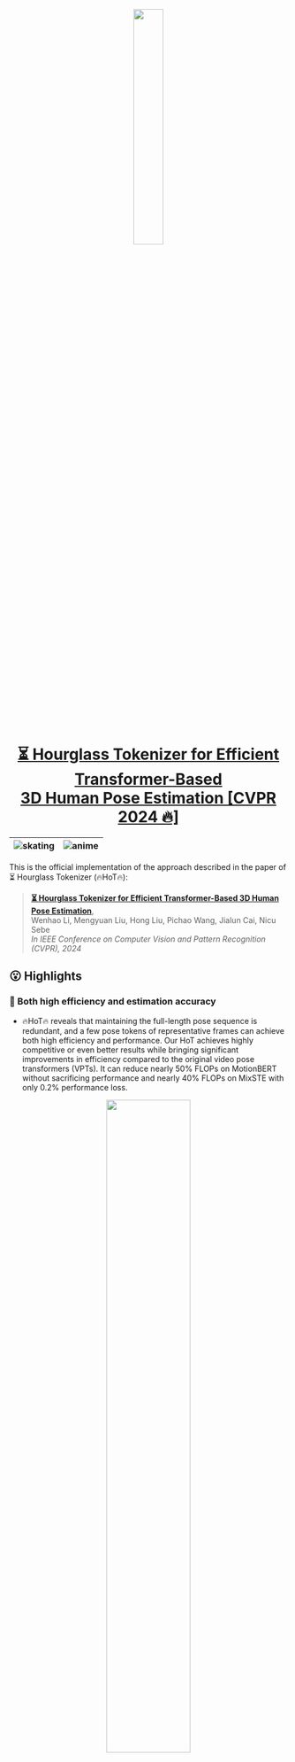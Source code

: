 
<div align="center"><img src="figure/logo.png" width="33%"></div>

<h1 align="center"> <a href="https://arxiv.org/pdf/2311.12028">⏳ Hourglass Tokenizer for Efficient Transformer-Based <br> 3D Human Pose Estimation [CVPR 2024 🔥]</a></h1>

<!-- <h1 align="center">⏳ Hourglass Tokenizer for Efficient Transformer-Based <br> 3D Human Pose Estimation [CVPR 2024 🔥]</h1> -->

| ![skating](figure/skating.gif)  | ![anime](figure/dancing.gif) |
| ------------- | ------------- |

This is the official implementation of the approach described in the paper of ⏳ Hourglass Tokenizer (🔥HoT🔥):

> [**⏳ Hourglass Tokenizer for Efficient Transformer-Based 3D Human Pose Estimation**](https://arxiv.org/pdf/2311.12028),            
> Wenhao Li, Mengyuan Liu, Hong Liu, Pichao Wang, Jialun Cai, Nicu Sebe             
> *In IEEE Conference on Computer Vision and Pattern Recognition (CVPR), 2024*

## 😮 Highlights

### 🚀 Both high efficiency and estimation accuracy
- 🔥HoT🔥 reveals that maintaining the full-length pose sequence is redundant, and a few pose tokens of representative frames can achieve both high efficiency and performance. 
Our HoT achieves highly competitive or even better results while bringing significant improvements in efficiency compared to the original video pose transformers (VPTs). 
It can reduce nearly 50% FLOPs on MotionBERT without sacrificing performance and nearly 40% FLOPs on MixSTE with only 0.2% performance loss. 

<p align="center"><img src="figure/flops.png" width="55%" alt="" /></p>

### ✨ Simple baseline, general-purpose efficient transformer-based framework
- 🔥HoT🔥 is the first plug-and-play framework for efficient transformer-based 3D human pose estimation from videos. 
Unlike existing VPTs, which follow a “rectangle” paradigm that maintains the full-length sequence across all blocks, HoT begins with pruning the pose tokens of redundant frames and ends with recovering the full-length tokens (look like an “hourglass” ⏳). 
It is a general-purpose pruning-and-recovering framework, capable of being easily incorporated into common VPT models on both seq2seq and seq2frame pipelines while effectively accommodating various token pruning and recovery strategies. 

<p align="center"><img src="figure/pipeline.png" width="55%" alt="" /></p>

## 💡 Installation

🔥HoT🔥 is tested on Ubuntu 18 with Pytorch 1.7.1 and Python 3.9. 
- Create a conda environment: ```conda create -n hot python=3.9```
- Install PyTorch 1.7.1 and Torchvision 0.8.2 following the [official instructions](https://pytorch.org/)
- ```pip3 install -r requirements.txt```

## 🐳 Download pretrained models

🔥HoT🔥's pretrained models can be found in [here](https://drive.google.com/drive/folders/1Mr00vyPXMnAX2lA4r1r2L3nR1bR4wvoN?usp=sharing), please download it and put it in the './checkpoint/pretrained' directory. 
  
## 🤖 Dataset setup

Please download the dataset from [Human3.6M](http://vision.imar.ro/human3.6m/) website, and refer to [VideoPose3D](https://github.com/facebookresearch/VideoPose3D) to set up the Human3.6M dataset ('./dataset' directory). 
Or you can download the processed data from [here](https://drive.google.com/drive/folders/112GPdRC9IEcwcJRyrLJeYw9_YV4wLdKC?usp=sharing). 

```bash
${POSE_ROOT}/
|-- dataset
|   |-- data_3d_h36m.npz
|   |-- data_2d_h36m_gt.npz
|   |-- data_2d_h36m_cpn_ft_h36m_dbb.npz
```

## 🚅 Test the model

You can obtain the results of Table 6 of our paper, including the results of MixSTE, HoT w. MixSTE, TPC w. MixSTE, MHFormer, TPC w. MHFormer models. 

```bash
## MixSTE
python main_mixste.py --batch_size 4 --test --frames 243 --stride 243 --model mixste.mixste --previous_dir 'checkpoint/pretrained/mixste' 

## HoT w. MixSTE
python main_mixste.py --batch_size 4 --test --frames 243 --stride 243 --model mixste.hot_mixste --token_num 81 --layer_index 3 --previous_dir 'checkpoint/pretrained/hot_mixste' 

## TPC w. MixSTE
python main_mixste_tpc.py --batch_size 4 --test --frames 243 --stride 1 --model mixste.tpc_mixste --token_num 61 --layer_index 7 --previous_dir 'checkpoint/pretrained/tpc_mixste' 

## MHFormer
python main_mhformer.py --batch_size 256 --test --frames 351 --stride 1 --model mhformer.mhformer --previous_dir 'checkpoint/pretrained/mhformer'

## TPC w. MHFormer
python main_mhformer_tpc.py --batch_size 256 --test --frames 351 --stride 1 --model mhformer.tpc_mhformer --token_num 117 --layer_index 1 --previous_dir 'checkpoint/pretrained/tpc_mhformer' 
```

## ⚡ Train the model

To train MixSTE, HoT w. MixSTE, TPC w. MixSTE, MHFormer, TPC w. MHFormer models on Human3.6M:

```bash
## MixSTE
python main_mixste.py --batch_size 4 --frames 243 --stride 243 --model mixste.mixste

## HoT w. MixSTE
python main_mixste.py --batch_size 4 --frames 243 --stride 243 --model mixste.hot_mixste --token_num 81 --layer_index 3 

## TPC w. MixSTE
python main_mixste_tpc.py --batch_size 4 --frames 243 --stride 243 --model mixste.tpc_mixste --token_num 61 --layer_index 7

## MHFormer
python main_mhformer.py --batch_size 128 --nepoch 20 --lr 1e-3 --lr_decay_epoch 5 --lr_decay 0.95 --frames 351 --stride 1 --model mhformer.mhformer

## TPC w. MHFormer
python main_mhformer_tpc.py --batch_size 210 --nepoch 20 --lr 1e-3 --lr_decay_epoch 5 --lr_decay 0.95 --frames 351 --stride 1 --model mhformer.tpc_mhformer --token_num 117 --layer_index 1
```

## 🤗 Demo
First, you need to download YOLOv3 and HRNet pretrained models [here](https://drive.google.com/drive/folders/1_ENAMOsPM7FXmdYRbkwbFHgzQq_B_NQA?usp=sharing) and put it in the './demo/lib/checkpoint' directory. 
Then, you need to put your in-the-wild videos in the './demo/video' directory. 

Run the command below:
```bash
python demo/vis.py --video sample_video.mp4
```

Sample demo output:

<p align="center"><img src="figure/sample_video.gif" width="60%" alt="" /></p>

## ✏️ Citation

If you find our work useful in your research, please consider citing:

    @inproceedings{li2024hourglass,
      title={Hourglass Tokenizer for Efficient Transformer-Based 3D Human Pose Estimation},
      author={Li, Wenhao and Liu, Mengyuan and Liu, Hong and Wang, Pichao and Cai, Jialun and Sebe, Nicu},
      booktitle={Proceedings of the IEEE/CVF Conference on Computer Vision and Pattern Recognition (CVPR)},
      pages={604--613},
      year={2024}
    }

## 👍 Acknowledgement

Our code is extended from the following repositories. We thank the authors for releasing the codes. 

- [MixSTE](https://github.com/JinluZhang1126/MixSTE)
- [MHFormer](https://github.com/Vegetebird/MHFormer)
- [StridedTransformer-Pose3D](https://github.com/Vegetebird/StridedTransformer-Pose3D)

## 🔒 Licence

This project is licensed under the terms of the MIT license.

## 🤝 Contributors

<a href="https://github.com/NationalGAILab/HoT/graphs/contributors">
  <img src="https://contrib.rocks/image?repo=NationalGAILab/HoT" />
</a># ComputerVisionModule
